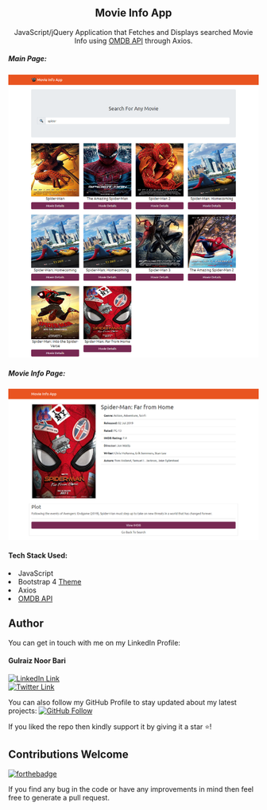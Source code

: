 <div align="center">
<h2>Movie Info App</h2>
<p> JavaScript/jQuery Application that Fetches and Displays searched Movie Info using <a href="http://www.omdbapi.com/" target="_blank">OMDB API</a> through Axios.</p>
</div>
<h5>Main Page:</h5>
<img src="./images/screenshot-2.png">
<br />
<h5>Movie Info Page:</h5>
<img src="./images/screenshot-1.png">

<h4>Tech Stack Used:</h4>
<li> JavaScript </li>
<li> Bootstrap 4 <a href="https://bootswatch.com/united/">Theme</a></li>
<li> Axios </li>
<li> <a href="http://www.omdbapi.com/" target="_blank">OMDB API</a> </li>

## Author

You can get in touch with me on my LinkedIn Profile:

#### Gulraiz Noor Bari

[![LinkedIn Link](https://img.shields.io/badge/Connect-gulraiznoorbari-blue.svg?logo=linkedin&longCache=true&style=social&label=Connect)](https://www.linkedin.com/in/gulraiznoorbari)
<br />
[![Twitter Link](https://img.shields.io/badge/Follow-gulraiznoorbari-blue.svg?logo=twitter&longCache=true&style=social&label=Follow)](https://twitter.com/gulraiznoorbari)

You can also follow my GitHub Profile to stay updated about my latest projects: [![GitHub Follow](https://img.shields.io/badge/Connect-gulraiznoorbari-blue.svg?logo=Github&longCache=true&style=social&label=Follow)](https://github.com/gulraiznoorbari)

If you liked the repo then kindly support it by giving it a star ⭐!

## Contributions Welcome

[![forthebadge](https://forthebadge.com/images/badges/built-with-love.svg)](#)

If you find any bug in the code or have any improvements in mind then feel free to generate a pull request.
